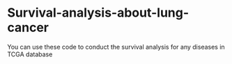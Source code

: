 # Survival-analysis-about-lung-cancer
You can use these code to conduct the survival analysis for any diseases in TCGA database
